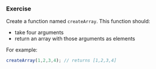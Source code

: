 ### Exercise

Create a function named `createArray`. This function should:

  - take four arguments
  - return an array with those arguments as elements

For example:

```js
createArray(1,2,3,4); // returns [1,2,3,4]
```
